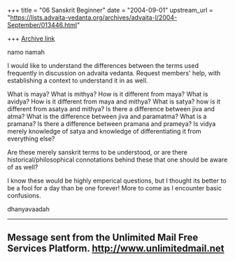+++
title = "06 Sanskrit Beginner"
date = "2004-09-01"
upstream_url = "https://lists.advaita-vedanta.org/archives/advaita-l/2004-September/013446.html"

+++
[Archive link](https://lists.advaita-vedanta.org/archives/advaita-l/2004-September/013446.html)

namo namah

 I would like to understand the differences between the terms 
used frequently in discussion on advaita vedanta. Request 
members' help, with establishing a context to understand it in 
as well.

What is maya? 
What is mithya? How is it different from maya? 
What is avidya? How is it different from maya and mithya?
What is satya? how is it different from asatya and mithya?
Is there a difference between jiva and atma? What is the 
difference between jiva and paramatma?
What is a pramana? Is there a difference between pramana and 
prameya?
Is vidya merely knowledge of satya and knowledge of 
differentiating it from everything else?

Are these merely sanskrit terms to be understood, or are there 
historical/philosophical connotations behind these that one 
should be aware of as well?

I know these would be highly emperical questions, but I 
thought its better to be a fool for a day than be one forever! 
More to come as I encounter basic confusions.

dhanyavaadah


--------------------------------------
Message sent from the
Unlimited Mail Free Services Platform.
http://www.unlimitedmail.net
--------------------------------------




